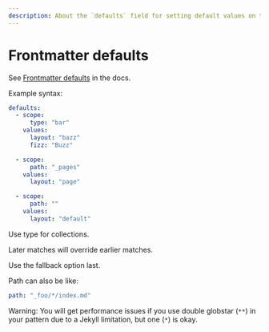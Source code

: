 ```yaml
---
description: About the `defaults` field for setting default values on the frontmatter pages
---
```

# Frontmatter defaults

See [Frontmatter defaults](https://jekyllrb.com/docs/configuration/front-matter-defaults/) in the docs.

Example syntax:

```yaml
defaults:
  - scope:
      type: "bar"
    values:
      layout: "bazz"
      fizz: "Buzz"

  - scope:
      path: "_pages"
    values:
      layout: "page"

  - scope:
      path: ""
    values:
      layout: "default"
```

Use type for collections.

Later matches will override earlier matches.

Use the fallback option last.

Path can also be like:

```yaml
path: "_foo/*/index.md"
```

Warning: You will get performance issues if you use double globstar (`**`) in your pattern due to a Jekyll limitation, but one (`*`) is okay.
